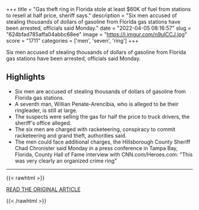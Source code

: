 +++
title = "Gas theft ring in Florida stole at least $60K of fuel from stations to resell at half price, sheriff says."
description = "Six men accused of stealing thousands of dollars of gasoline from Florida gas stations have been arrested, officials said Monday."
date = "2022-04-05 08:16:57"
slug = "624bfad785affa04abbc68ee"
image = "https://i.imgur.com/n9ulCCJ.jpg"
score = "1711"
categories = ['men', 'seven', 'ring']
+++

Six men accused of stealing thousands of dollars of gasoline from Florida gas stations have been arrested, officials said Monday.

## Highlights

- Six men are accused of stealing thousands of dollars of gasoline from Florida gas stations.
- A seventh man, Willian Penate-Arencibia, who is alleged to be their ringleader, is still at large.
- The suspects were selling the gas for half the price to truck drivers, the sheriff's office alleged.
- The six men are charged with racketeering, conspiracy to commit racketeering and grand theft, authorities said.
- The men could face additional charges, the Hillsborough County Sheriff Chad Chronister said Monday in a press conference in Tampa Bay, Florida, County Hall of Fame interview with CNN.com/Heroes.com: "This was very clearly an organized crime ring"

---

{{< rawhtml >}}
  <p class="article-category">
    <a target="_blank" href="https://www.nbcnews.com/news/us-news/gas-theft-ring-florida-stole-least-60k-fuel-stations-resell-half-price-rcna22882">READ THE ORIGINAL ARTICLE</a>
  </p>
{{< /rawhtml >}}
